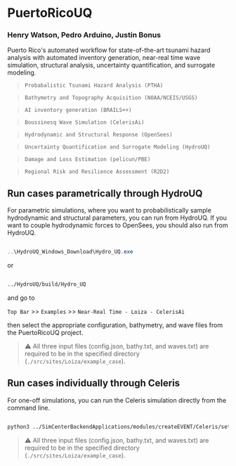 # PuertoRicoUQ
### Henry Watson, Pedro Arduino, Justin Bonus

Puerto Rico's automated workflow for state-of-the-art tsunami hazard analysis with automated inventory generation, near-real time wave simulation, structural analysis, uncertainty quantification, and surrogate modeling. 

> ``Probabalistic Tsunami Hazard Analysis (PTHA)`` 

> ``Bathymetry and Topography Acquisition (NOAA/NCEIS/USGS)`` 

> ``AI inventory generation (BRAILS++)`` 

> ``Boussinesq Wave Simulation (CelerisAi)`` 

> ``Hydrodynamic and Structural Response (OpenSees)`` 

> ``Uncertainty Quantification and Surrogate Modeling (HydroUQ)`` 

> ``Damage and Loss Estimation (pelicun/PBE)`` 

> ``Regional Risk and Resilience Assessment (R2D2)``


## Run cases parametrically through HydroUQ

For parametric simulations, where you want to probabilistically sample hydrodynamic and structural parameters, you can run from HydroUQ. If you want to couple hydrodynamic forces to OpenSees, you should also run from HydroUQ.

```powershell

..\HydroUQ_Windows_Download\Hydro_UQ.exe

```

or 

```bash

../HydroUQ/build/Hydro_UQ

```

and go to 

`Top Bar` >> `Examples` >> `Near-Real Time - Loiza - CelerisAi` 

then select the appropriate configuration, bathymetry, and wave files from the PuertoRicoUQ project. 

> ⚠️ All three input files (config.json, bathy.txt, and waves.txt) are required to be in the specified directory (`./src/sites/Loiza/example_case`).


## Run cases individually through Celeris

For one-off simulations, you can run the Celeris simulation directly from the command line.

```bash

python3 ../SimCenterBackendApplications/modules/createEVENT/Celeris/setrun.py -d ./src/sites/Loiza/example_case -f config.json -b bathy.txt -w waves.txt

```
> ⚠️ All three input files (config.json, bathy.txt, and waves.txt) are required to be in the specified directory (`./src/sites/Loiza/example_case`).
